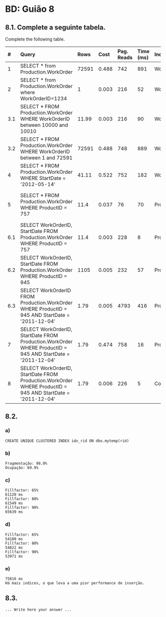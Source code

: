 # BD: Guião 8


## ​8.1. Complete a seguinte tabela.
Complete the following table.

| #    | Query                                                                                                      | Rows  | Cost  | Pag. Reads | Time (ms) | Index used                   | Index Op.                                   | Discussion |
| :--- | :--------------------------------------------------------------------------------------------------------- | :---- | :---- | :--------- | :-------- | :----------------------------|:--------------------------------------------|:-----------|
| 1    | SELECT * from Production.WorkOrder                                                                         | 72591 | 0.488 | 742        | 891       |WorkOrderID                   | Clustered Index Scan                        |            |
| 2    | SELECT * from Production.WorkOrder where WorkOrderID=1234                                                  |   1   | 0.003 | 216        | 52        |WorkOrderID                   | Clustered Index Seek                        |            |
| 3.1  | SELECT * FROM Production.WorkOrder WHERE WorkOrderID between 10000 and 10010                               | 11.99 | 0.003 | 216        | 90        |WorkOrderID                   | Clustered Index Seek                        |            |
| 3.2  | SELECT * FROM Production.WorkOrder WHERE WorkOrderID between 1 and 72591                                   | 72591 | 0.488 | 748        | 889       |WorkOrderID                   | Clustered Index Seek                        |            |
| 4    | SELECT * FROM Production.WorkOrder WHERE StartDate = '2012-05-14'                                          | 41.11 | 0.522 | 752        | 182       |WorkOrderID                   | Clustered Index Scan                        |            |
| 5    | SELECT * FROM Production.WorkOrder WHERE ProductID = 757                                                   | 11.4  | 0.037 | 76         | 70        |ProductID                     |Non ClusteredIndex Seek & Clustered KeyLookup|            |
| 6.1  | SELECT WorkOrderID, StartDate FROM Production.WorkOrder WHERE ProductID = 757                              | 11.4  | 0.003 | 228        | 8         |ProductID Covered (StartDate) | Non ClusteredIndex Seek                     |            |
| 6.2  | SELECT WorkOrderID, StartDate FROM Production.WorkOrder WHERE ProductID = 945                              | 1105  | 0.005 | 232        | 57        |ProductID Covered (StartDate) | Non ClusteredIndex Seek                     |            |
| 6.3  | SELECT WorkOrderID FROM Production.WorkOrder WHERE ProductID = 945 AND StartDate = '2011-12-04'            | 1.79  | 0.005 | 4793       | 416       |ProductID Covered (StartDate) | Non ClusteredIndex Seek                     |            |
| 7    | SELECT WorkOrderID, StartDate FROM Production.WorkOrder WHERE ProductID = 945 AND StartDate = '2011-12-04' | 1.79  | 0.474 | 758        | 16        |ProductID and StartDate       | Clustered Index Scan                        |            |
| 8    | SELECT WorkOrderID, StartDate FROM Production.WorkOrder WHERE ProductID = 945 AND StartDate = '2011-12-04' | 1.79  | 0.006 | 226        | 5         |Composite(ProductID,StartDate)| Non ClusteredIndex Seek                     |            |

## ​8.2.

### a)

```
CREATE UNIQUE CLUSTERED INDEX idx_rid ON dbo.mytemp(rid)
```

### b)

```
Fragmentação: 98.8%
Ocupação: 69.9%
```

### c)

```
Fillfactor: 65%
61120 ms
Fillfactor: 80%
61549 ms
Fillfactor: 90%
65639 ms
```

### d)

```
Fillfactor: 65%
54100 ms
Fillfactor: 80%
54822 ms
Fillfactor: 90%
53971 ms
```

### e)

```
75816 ms
Há mais indices, o que leva a uma pior performance de inserção.
```

## ​8.3.

```
... Write here your answer ...
```
